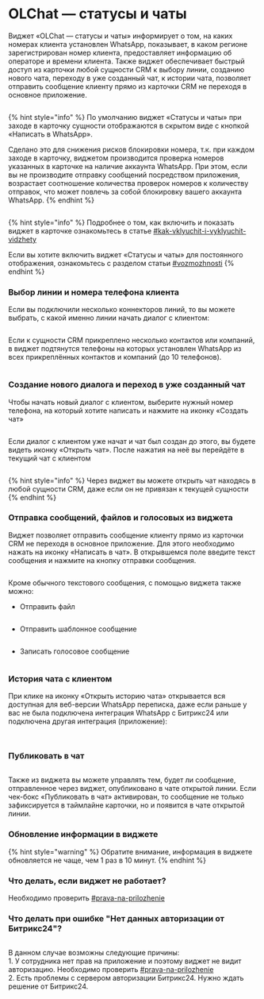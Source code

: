 # OLChat — статусы и чаты

Виджет «OLChat — статусы и чаты» информирует о том, на каких номерах клиента установлен WhatsApp, показывает, в каком регионе зарегистрирован номер клиента, предоставляет информацию об операторе и времени клиента. Также виджет обеспечивает быстрый доступ из карточки любой сущности CRM к выбору линии, созданию нового чата, переходу в уже созданный чат, к истории чата, позволяет отправить сообщение клиенту прямо из карточки CRM не переходя в основное приложение.

<figure><img src="../../.gitbook/assets/image (1156).png" alt=""><figcaption></figcaption></figure>

{% hint style="info" %}
По умолчанию виджет «Статусы и чаты» при заходе в карточку сущности отображаются в скрытом виде с кнопкой «Написать в WhatsApp».

Сделано это для снижения рисков блокировки номера, т.к. при каждом заходе в карточку, виджетом производится проверка номеров указанных в карточке на наличие аккаунта WhatsApp. При этом, если вы не производите отправку сообщений посредством приложения, возрастает соотношение количества проверок номеров к количеству отправок, что может повлечь за собой блокировку вашего аккаунта WhatsApp.
{% endhint %}

<figure><img src="../../.gitbook/assets/image (1122).png" alt=""><figcaption></figcaption></figure>

{% hint style="info" %}
Подробнее о том, как включить и показать виджет в карточке ознакомьтесь в статье [#kak-vklyuchit-i-vyklyuchit-vidzhety](./#kak-vklyuchit-i-vyklyuchit-vidzhety "mention")

Если вы хотите включить виджет «Статусы и чаты» для постоянного отображения, ознакомьтесь с разделом статьи [#vozmozhnosti](../../ustanovka-i-nastroika/interfeisy-prilozheniya/opisanie-nastroek-prilozheniya.md#vozmozhnosti "mention")
{% endhint %}

### Выбор линии и номера телефона клиента

Если вы подключили несколько коннекторов линий, то вы можете выбрать, с какой именно линии начать диалог с клиентом:

<figure><img src="../../.gitbook/assets/image (1157).png" alt=""><figcaption></figcaption></figure>

Если к сущности CRM прикреплено несколько контактов или компаний, в виджет подтянутся телефоны на которых установлен WhatsApp из всех прикреплённых контактов и компаний (до 10 телефонов).

<figure><img src="../../.gitbook/assets/image (1147).png" alt=""><figcaption></figcaption></figure>

### Создание нового диалога и переход в уже созданный чат

Чтобы начать новый диалог с клиентом, выберите нужный номер телефона, на который хотите написать и нажмите на иконку «Создать чат»

<figure><img src="../../.gitbook/assets/image (1148).png" alt=""><figcaption></figcaption></figure>

Если диалог с клиентом уже начат и чат был создан до этого, вы будете видеть иконку «Открыть чат». После нажатия на неё вы перейдёте в текущий чат с клиентом

<figure><img src="../../.gitbook/assets/image (1149).png" alt=""><figcaption></figcaption></figure>

{% hint style="info" %}
Через виджет вы можете открыть чат находясь в любой сущности CRM, даже если он не привязан к текущей сущности
{% endhint %}

### Отправка сообщений, файлов и голосовых из виджета

Виджет позволяет отправить сообщение клиенту прямо из карточки CRM не переходя в основное приложение. Для этого необходимо нажать на иконку «Написать в чат». В открывшемся поле введите текст сообщения и нажмите на кнопку отправки сообщения.

<figure><img src="../../.gitbook/assets/image (1150).png" alt=""><figcaption></figcaption></figure>

Кроме обычного текстового сообщения, с помощью виджета также можно:

* Отправить файл

<figure><img src="../../.gitbook/assets/image (1151).png" alt=""><figcaption></figcaption></figure>

* Отправить шаблонное сообщение

<figure><img src="../../.gitbook/assets/image (1152).png" alt=""><figcaption></figcaption></figure>

* Записать голосовое сообщение

<figure><img src="../../.gitbook/assets/image (1153).png" alt=""><figcaption></figcaption></figure>

### История чата с клиентом

При клике на иконку «Открыть историю чата» открывается вся доступная для веб-версии WhatsApp переписка, даже если раньше у вас не была подключена интеграция WhatsApp с Битрикс24 или подключена другая интеграция (приложение):

<figure><img src="../../.gitbook/assets/image (1154).png" alt=""><figcaption></figcaption></figure>

<figure><img src="../../.gitbook/assets/image (1144).png" alt=""><figcaption></figcaption></figure>

### Публиковать в чат

<figure><img src="../../.gitbook/assets/image (1155).png" alt=""><figcaption></figcaption></figure>

Также из виджета вы можете управлять тем, будет ли сообщение, отправленное через виджет, опубликовано в чате открытой линии. Если чек-бокс «Публиковать в чат» активирован, то сообщение не только зафиксируется в таймлайне карточки, но и появится в чате открытой линии.

### Обновление информации в виджете

{% hint style="warning" %}
Обратите внимание, информация в виджете обновляется не чаще, чем 1 раз в 10 минут.
{% endhint %}

### Что делать, если виджет не работает?

Необходимо проверить [#prava-na-prilozhenie](../../ustanovka-i-nastroika/nastroika-prav-dlya-raboty-s-prilozheniem-olchat.md#prava-na-prilozhenie "mention")

### Что делать при ошибке "Нет данных авторизации от Битрикс24"?&#x20;

<figure><img src="../../.gitbook/assets/image (1104).png" alt=""><figcaption></figcaption></figure>

В данном случае возможны следующие причины:\
1\. У сотрудника нет прав на приложение и поэтому виджет не видит авторизацию. Необходимо проверить [#prava-na-prilozhenie](../../ustanovka-i-nastroika/nastroika-prav-dlya-raboty-s-prilozheniem-olchat.md#prava-na-prilozhenie "mention")\
2\. Есть проблемы с сервером авторизации Битрикс24. Нужно ждать решение от Битрикс24.&#x20;
